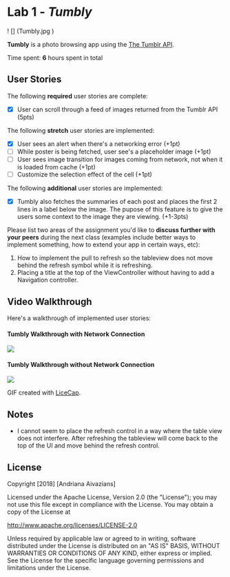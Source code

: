 # Lab 1 - *Tumbly*

! [] (Tumbly.jpg )

**Tumbly** is a photo browsing app using the [The Tumblr API](https://www.tumblr.com/docs/en/api/v2#posts).

Time spent: **6** hours spent in total

## User Stories

The following **required** user stories are complete:

- [x] User can scroll through a feed of images returned from the Tumblr API (5pts)

The following **stretch** user stories are implemented:

- [x] User sees an alert when there's a networking error (+1pt)
- [ ] While poster is being fetched, user see's a placeholder image (+1pt)
- [ ] User sees image transition for images coming from network, not when it is loaded from cache (+1pt)
- [ ] Customize the selection effect of the cell (+1pt)

The following **additional** user stories are implemented:

- [x] Tumbly also fetches the summaries of each post and places the first 2 lines in a label below the image. The pupose of this feature is to give the users some context to the image they are viewing. (+1-3pts)


Please list two areas of the assignment you'd like to **discuss further with your peers** during the next class (examples include better ways to implement something, how to extend your app in certain ways, etc):

1. How to implement the pull to refresh so the tableview does not move behind the refresh symbol while it is refreshing.
2. Placing a title at the top of the ViewController without having to add a Navigation controller.

## Video Walkthrough

Here's a walkthrough of implemented user stories:

#### Tumbly Walkthrough with Network Connection
<img src='https://i.imgur.com/ILishV7.gif' />

#### Tumbly Walkthrough without Network Connection
<img src='https://i.imgur.com/NiKjzLI.gif' />


GIF created with [LiceCap](http://www.cockos.com/licecap/).

## Notes

* I cannot seem to place the refresh control in a way where the table view does not interfere. After refreshing the tableview will come back to the top of the UI and move behind the refresh control.

## License

Copyright [2018] [Andriana Aivazians]

Licensed under the Apache License, Version 2.0 (the "License");
you may not use this file except in compliance with the License.
You may obtain a copy of the License at

http://www.apache.org/licenses/LICENSE-2.0

Unless required by applicable law or agreed to in writing, software
distributed under the License is distributed on an "AS IS" BASIS,
WITHOUT WARRANTIES OR CONDITIONS OF ANY KIND, either express or implied.
See the License for the specific language governing permissions and
limitations under the License.
